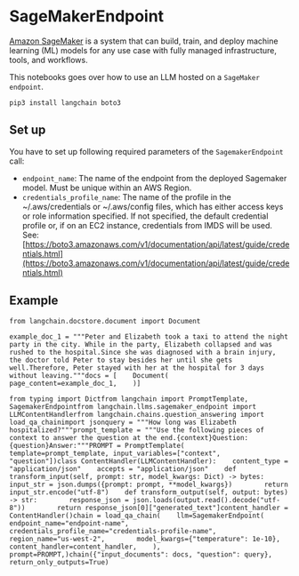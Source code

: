SageMakerEndpoint
=================

[Amazon SageMaker](https://aws.amazon.com/sagemaker/) is a system that can build, train, and deploy machine learning (ML) models for any use case with fully managed infrastructure, tools, and workflows.

This notebooks goes over how to use an LLM hosted on a `SageMaker endpoint`.

    pip3 install langchain boto3

Set up[](#set-up "Direct link to Set up")
------------------------------------------

You have to set up following required parameters of the `SagemakerEndpoint` call:

*   `endpoint_name`: The name of the endpoint from the deployed Sagemaker model. Must be unique within an AWS Region.
*   `credentials_profile_name`: The name of the profile in the ~/.aws/credentials or ~/.aws/config files, which has either access keys or role information specified. If not specified, the default credential profile or, if on an EC2 instance, credentials from IMDS will be used. See: [https://boto3.amazonaws.com/v1/documentation/api/latest/guide/credentials.html](https://boto3.amazonaws.com/v1/documentation/api/latest/guide/credentials.html)

Example[](#example "Direct link to Example")
---------------------------------------------

    from langchain.docstore.document import Document

    example_doc_1 = """Peter and Elizabeth took a taxi to attend the night party in the city. While in the party, Elizabeth collapsed and was rushed to the hospital.Since she was diagnosed with a brain injury, the doctor told Peter to stay besides her until she gets well.Therefore, Peter stayed with her at the hospital for 3 days without leaving."""docs = [    Document(        page_content=example_doc_1,    )]

    from typing import Dictfrom langchain import PromptTemplate, SagemakerEndpointfrom langchain.llms.sagemaker_endpoint import LLMContentHandlerfrom langchain.chains.question_answering import load_qa_chainimport jsonquery = """How long was Elizabeth hospitalized?"""prompt_template = """Use the following pieces of context to answer the question at the end.{context}Question: {question}Answer:"""PROMPT = PromptTemplate(    template=prompt_template, input_variables=["context", "question"])class ContentHandler(LLMContentHandler):    content_type = "application/json"    accepts = "application/json"    def transform_input(self, prompt: str, model_kwargs: Dict) -> bytes:        input_str = json.dumps({prompt: prompt, **model_kwargs})        return input_str.encode("utf-8")    def transform_output(self, output: bytes) -> str:        response_json = json.loads(output.read().decode("utf-8"))        return response_json[0]["generated_text"]content_handler = ContentHandler()chain = load_qa_chain(    llm=SagemakerEndpoint(        endpoint_name="endpoint-name",        credentials_profile_name="credentials-profile-name",        region_name="us-west-2",        model_kwargs={"temperature": 1e-10},        content_handler=content_handler,    ),    prompt=PROMPT,)chain({"input_documents": docs, "question": query}, return_only_outputs=True)
